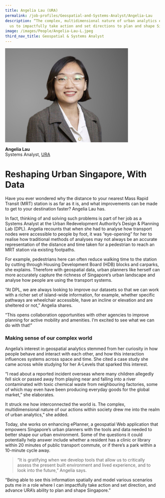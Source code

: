 ```yaml
---
title: Angelia Lau (URA)
permalink: /job-profiles/Geospatial-and-Systems-Analyst/Angelia-Lau
description: “The complex, multidimensional nature of urban analytics empowers
  us to impactfully take action and set directions to plan and shape Singapore."
image: /images/People/Angelia-Lau-L.jpeg
third_nav_title: Geospatial & Systems Analyst
---
```

<img src="/images/People/Angelia-Lau-L.jpeg" alt="Stephanie Khoo" style="width:400px;" align="left">
<br clear="left">

**Angelia Lau**<br>
Systems Analyst, [URA](https://www.ura.gov.sg/)

# Reshaping Urban Singapore, With Data

Have you ever wondered why the distance to your nearest Mass Rapid Transit (MRT) station is as far as it is, and what improvements can be made to get to your destination faster? Angelia Lau has. 

In fact, thinking of and solving such problems is part of her job as a Systems Analyst at the Urban Redevelopment Authority’s Design & Planning Lab (DPL). Angelia recounts that when she had to analyse how transport nodes were accessible to people by foot, it was “eye-opening” for her to realise how traditional methods of analyses may not always be an accurate representation of the distance and time taken for a pedestrian to reach an MRT station via existing footpaths. 

For example, pedestrians here can often reduce walking time to the station by cutting through Housing Development Board (HDB) blocks and carparks, she explains. Therefore with geospatial data, urban planners like herself can more accurately capture the richness of Singapore’s urban landscape and analyse how people are using the transport systems.

“At DPL, we are always looking to improve our datasets so that we can work with a richer set of island-wide information, for example, whether specific pathways are wheelchair accessible, have an incline or elevation and are sheltered or not,” Angelia shares. 

“This opens collaboration opportunities with other agencies to improve planning for active mobility and amenities. I’m excited to see what we can do with that!”

### Making sense of our complex world

Angelia’s interest in geospatial analytics stemmed from her curiosity in how people behave and interact with each other, and how this interaction influences systems across space and time. She cited a case study she came across while studying for her A-Levels that sparked this interest. 

“I read about a reported incident overseas where many children allegedly fell sick or passed away from playing near and falling into a river contaminated with toxic chemical waste from neighbouring factories, some of which may even have been producing everyday goods for the global market,” she elaborates.

It struck me how interconnected the world is. The complex, multidimensional nature of our actions within society drew me into the realm of urban analytics,” she added. 

Today, she works on enhancing ePlanner, a geospatial Web application that empowers Singapore’s urban planners with the tools and data needed to better shape our urban environment. Some of the questions it could potentially help answer include whether a resident has a clinic or library within 20 minutes of public transport commute, or if there’s a park within a 10-minute cycle away.  

> “It is gratifying when we develop tools that allow us to critically assess the present built environment and lived experience, and to look into the future,” Angelia says.

“Being able to see this information spatially and model various scenarios puts me in a role where I can impactfully take action and set direction, and advance URA’s ability to plan and shape Singapore.”